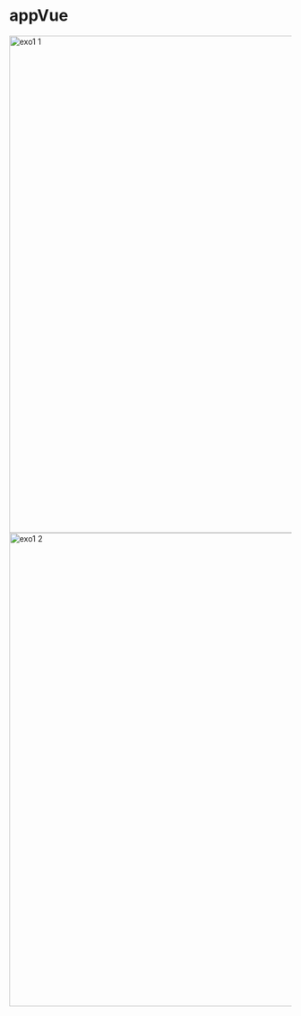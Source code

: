 # appVue
<img width="887" alt="exo1 1" src="https://github.com/Camille-Durand/CoursVue/assets/75265358/84b3ddb9-08fa-4b7f-b8be-70acc8595503">

<img width="845" alt="exo1 2" src="https://github.com/Camille-Durand/CoursVue/assets/75265358/c7e60b82-a097-4daf-8585-bf41ed5ae656">
